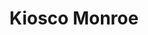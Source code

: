 ---
title: "Kiosco Monroe"
url: /ciudad-autonoma-de-buenos-aires/kiosco-monroe/
shop: Lebensmittel
---